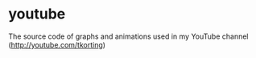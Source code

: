 # youtube
The source code of graphs and animations used in my YouTube channel (http://youtube.com/tkorting)

